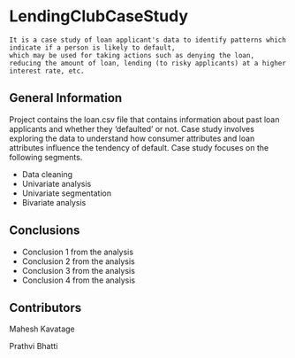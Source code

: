 # LendingClubCaseStudy
``` 
It is a case study of loan applicant's data to identify patterns which indicate if a person is likely to default,
which may be used for taking actions such as denying the loan, reducing the amount of loan, lending (to risky applicants) at a higher interest rate, etc.
``` 

<!-- You can include any other section that is pertinent to your problem -->

## General Information
Project contains the loan.csv file that contains information about past loan applicants and whether they ‘defaulted’ or not.
Case study involves exploring the data to understand how consumer attributes and loan attributes influence the tendency of default.
Case study focuses on the following segments. 
  - Data cleaning
  - Univariate analysis 
  - Univariate segmentation 
  - Bivariate analysis 


## Conclusions
- Conclusion 1 from the analysis
- Conclusion 2 from the analysis
- Conclusion 3 from the analysis
- Conclusion 4 from the analysis



## Contributors
Mahesh Kavatage 

Prathvi Bhatti

